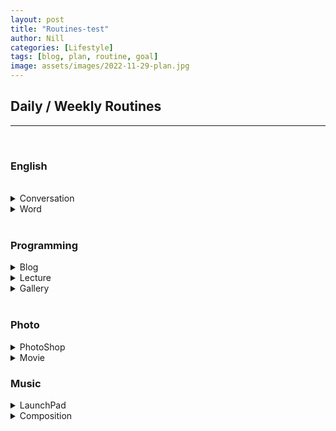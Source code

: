 ```yaml
---
layout: post
title: "Routines-test"
author: Nill
categories: [Lifestyle]
tags: [blog, plan, routine, goal]
image: assets/images/2022-11-29-plan.jpg
---
```


## Daily / Weekly Routines  

---

<br/>


### English  

<br/>

  <details>
  <summary> Conversation </summary>
  <ul>
    <li> Yanadoo </li>
    <li> Movie </li>
  - About Time
  - Inception
    <li> Drama </li>
  - Big Bang Theory
  - Sherlock Holmes
  <li> Youtube </li>
  - British Man
  <li> Pop Song </li>
  <li> Class - somoim </li>
  </ul>
 </details>
 <details>
  <summary> Word </summary>
  <ul>
    <li> Yanadoo </li>
    <li> Sentence </li>
  - Personal organized sentence
  </ul>
 </details>

<br/>

### Programming

  <details>
  <summary> Blog </summary>
  <ul>
    <li> Data Visualization </li>
    <li> Ethics </li>
  </ul>
  </details>
  <details>
  <summary> Lecture </summary>
  <ul>
    <li> Node </li>
    <li> React </li>
    <li> AWS </li>
    <li> Algorithm </li>
    <li> 3D JS </li>
    <li> Typescript </li>
  </ul>
  </details>
  <details>
  <summary> Gallery </summary>
  </details>

<br/>

### Photo

  <details>
  <summary> PhotoShop </summary>
  </details>
  <details>
  <summary> Movie </summary>
  </details>

### Music

  <details>
  <summary> LaunchPad </summary>
  </details>
  <details>
  <summary> Composition </summary>
  </details>


